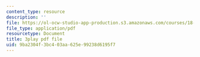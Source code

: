 ```yaml
---
content_type: resource
description: ''
file: https://ol-ocw-studio-app-production.s3.amazonaws.com/courses/18-06-linear-algebra-spring-2010/9ba2304f3bc403aa625e99238d6195f7_Go2aLo7ZOlU.pdf
file_type: application/pdf
resourcetype: Document
title: 3play pdf file
uid: 9ba2304f-3bc4-03aa-625e-99238d6195f7
---
```

